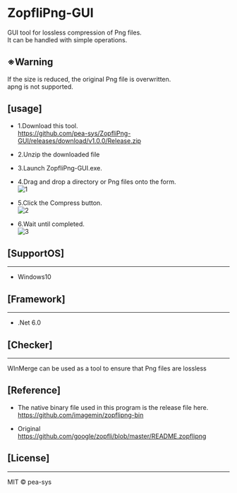 # ZopfliPng-GUI

GUI tool for lossless compression of Png files.  
It can be handled with simple operations.

## ※Warning

If the size is reduced, the original Png file is overwritten.  
apng is not supported.

## [usage]

- 1.Download this tool.  
  https://github.com/pea-sys/ZopfliPng-GUI/releases/download/v1.0.0/Release.zip

* 2.Unzip the downloaded file

- 3.Launch ZopfliPng-GUI.exe.

- 4.Drag and drop a directory or Png files onto the form.  
  ![1](https://user-images.githubusercontent.com/49807271/200110248-a5cad716-f95d-42ef-a861-4ad4e6df1b90.png)

- 5.Click the Compress button.  
  ![2](https://user-images.githubusercontent.com/49807271/200110249-7fd774aa-455c-4f03-8f4c-ee1085054d27.png)

- 6.Wait until completed.  
  ![3](https://user-images.githubusercontent.com/49807271/200110250-931859bb-e7e4-4f8c-9928-ae517251717d.png)

## [SupportOS]

---

- Windows10

## [Framework]

---

- .Net 6.0

## [Checker]

---

WInMerge can be used as a tool to ensure that Png files are lossless

## [Reference]

- The native binary file used in this program is the release file here.  
  https://github.com/imagemin/zopflipng-bin

- Original  
  https://github.com/google/zopfli/blob/master/README.zopflipng

## [License]

---

MIT © pea-sys
